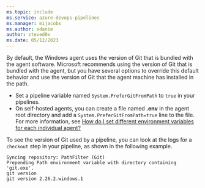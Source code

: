 ```yaml
---
ms.topic: include
ms.service: azure-devops-pipelines
ms.manager: mijacobs
ms.author: sdanie
author: steved0x
ms.date: 05/12/2023
---
```


<!-- No header file, specify the desired level of header file in the enclosing article -->

By default, the Windows agent uses the version of Git that is bundled with the agent software. Microsoft recommends using the version of Git that is bundled with the agent, but you have several options to override this default behavior and use the version of Git that the agent machine has installed in the path. 

* Set a pipeline variable named `System.PreferGitFromPath` to `true` in your pipelines.
* On self-hosted agents, you can create a file named **.env** in the agent root directory and add a `System.PreferGitFromPath=true` line to the file. For more information, see [How do I set different environment variables for each individual agent?](../windows-agent.md#how-do-i-set-different-environment-variables-for-each-individual-agent)

To see the version of Git used by a pipeline, you can look at the logs for a `checkout` step in your pipeline, as shown in the following example.

```
Syncing repository: PathFilter (Git)
Prepending Path environment variable with directory containing 'git.exe'.
git version
git version 2.26.2.windows.1
```
